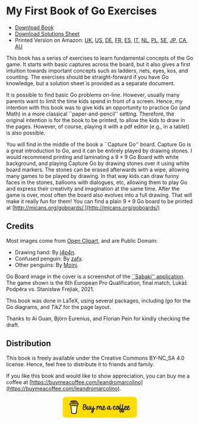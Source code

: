 # My First Book of Go Exercises

* [Download Book](https://github.com/sorianom/kids-go-books/releases/download/v1.0-eng/volume1.pdf)
* [Download Solutions Sheet](https://github.com/sorianom/kids-go-books/releases/download/v1.0-eng/volume1-solutions.pdf)
* Printed Version on Amazon: [UK](https://www.amazon.co.uk/dp/B0DKJRQ25H), [US](https://www.amazon.com/dp/B0DKJRQ25H), [DE](https://www.amazon.de/dp/B0DKJRQ25H), [FR](https://www.amazon.fr/dp/B0DKJRQ25H), [ES](https://www.amazon.es/dp/B0DKJRQ25H), [IT](https://www.amazon.it/dp/B0DKJRQ25H), [NL](https://www.amazon.nl/dp/B0DKJRQ25H), [PL](https://www.amazon.pl/dp/B0DKJRQ25H), [SE](https://www.amazon.se/dp/B0DKJRQ25H), [JP](https://www.amazon.co.jp/dp/B0DKJRQ25H), [CA](https://www.amazon.ca/dp/B0DKJRQ25H), [AU](https://www.amazon.com.au/dp/B0DKJRQ25H)

This book has a series of exercises to learn fundamental concepts of the Go game. It starts with basic captures across the board, but it also gives a first intuition towards important concepts such as ladders, nets, eyes, kos, and counting. The exercises should be straight-forward if you have Go knowledge, but a solution sheet is provided as a separate document.

It is possible to find basic Go problems on-line. However, usually many parents want to limit the time kids spend in front of a screen. Hence, my intention with this book was to give kids an opportunity to practice Go (and Math) in a more classical ``paper-and-pencil'' setting. Therefore, the original intention is for the book to be printed, to allow the kids to draw in the pages. However, of course, playing it with a pdf editor (e.g., in a tablet) is also possible.

You will find in the middle of the book a ``Capture Go'' board. Capture Go is a great introduction to Go, and it can be entirely played by drawing stones. I would recommend printing and laminating a $9 \times 9$ Go Board with white background, and playing Capture Go by drawing stones over it using white board markers. The stones can be erased afterwards with a wipe, allowing many games to be played by drawing. In that way kids can draw funny faces in the stones, balloons with dialogues, etc, allowing them to play Go and express their creativity and imagination at the same time. After the game is over, most often the board also evolves into a full drawing. That will make it really fun for them! You can find a plain $9 \times 9$ Go board to be printed at [http://micans.org/goboards/.](http://micans.org/goboards/)

## Credits
Most images come from [Open Clipart](https://openclipart.org), and are Public Domain:

- Drawing hand: By [j4p4n](https://openclipart.org/detail/321385/doodling-hand).
- Confused penguin: By [zafx](https://openclipart.org/detail/169173/basetuxg2v12).
- Other penguins: By [Moini](https://openclipart.org/detail/174879/wild-penguin).

Go Board image in the cover is a screenshot of the [``Sabaki'' application](https://github.com/SabakiHQ/Sabaki). The game shown is the 6th European Pro Qualification, final match, Lukáš Podpěra vs. Stanisław Frejlak, 2021.

This book was done in LaTeX, using several packages, including *Igo* for the Go diagrams, and *TikZ* for the page layout.

Thanks to Ai Guan, Björn Eurenius, and Florian Pein for kindly checking the draft.

## Distribution

This book is freely available under the Creative Commons BY-NC\_SA 4.0 license. Hence, feel free to distribute it to friends and family.

If you like this book and would like to show appreciation, you can buy me a coffee at [https://buymeacoffee.com/leandromarcolino](https://buymeacoffee.com/leandromarcolino).

<div style="text-align: center;">
<a href=https://buymeacoffee.com/leandromarcolino><img src="volume1/imgs/bmc-button.png" width="200"></a>
</div>
